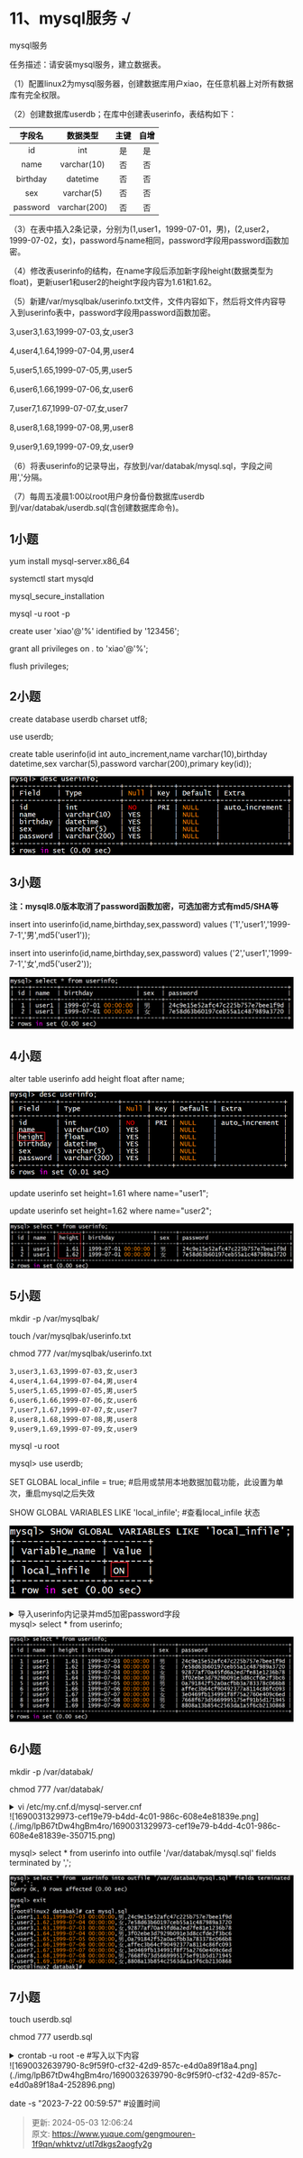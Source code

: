 # 11、mysql服务 √

mysql服务

任务描述：请安装mysql服务，建立数据表。

（1）配置linux2为mysql服务器，创建数据库用户xiao，在任意机器上对所有数据库有完全权限。

（2）创建数据库userdb；在库中创建表userinfo，表结构如下：

| <font style="color:black;">字段名</font> | <font style="color:black;">数据类型</font> | <font style="color:black;">主键</font> | <font style="color:black;">自增</font> |
| :---: | :---: | :---: | :---: |
| id | int | 是 | 是 |
| name | varchar(10) | 否 | 否 |
| birthday | datetime | 否 | 否 |
| sex | varchar(5) | 否 | 否 |
| password | varchar(200) | 否 | 否 |


（3）在表中插入2条记录，分别为(1,user1，1999-07-01，男)，(2,user2，1999-07-02，女)，password与name相同，password字段用password函数加密。

（4）修改表userinfo的结构，在name字段后添加新字段height(数据类型为float)，更新user1和user2的height字段内容为1.61和1.62。

（5）新建/var/mysqlbak/userinfo.txt文件，文件内容如下，然后将文件内容导入到userinfo表中，password字段用password函数加密。

3,user3,1.63,1999-07-03,女,user3

4,user4,1.64,1999-07-04,男,user4

5,user5,1.65,1999-07-05,男,user5

6,user6,1.66,1999-07-06,女,user6

7,user7,1.67,1999-07-07,女,user7

8,user8,1.68,1999-07-08,男,user8

9,user9,1.69,1999-07-09,女,user9

（6）将表userinfo的记录导出，存放到/var/databak/mysql.sql，字段之间用','分隔。

（7）每周五凌晨1:00以root用户身份备份数据库userdb到/var/databak/userdb.sql(含创建数据库命令)。



## 1小题
 yum install mysql-server.x86_64 

systemctl start mysqld

 mysql_secure_installation 

mysql -u root -p

create user 'xiao'@'%' identified by '123456';

grant all privileges on *.* to 'xiao'@'%';

flush privileges;



## 2小题
create database userdb charset utf8;

use userdb;

create table userinfo(id int auto_increment,name varchar(10),birthday datetime,sex varchar(5),password varchar(200),primary key(id));

![1690026980947-478adefe-28b0-4221-9fc9-7e0f4ad0ddaf.png](./img/lpB67tDw4hgBm4ro/1690026980947-478adefe-28b0-4221-9fc9-7e0f4ad0ddaf-195035.png)

## 3小题
**注：mysql8.0版本取消了password函数加密，可选加密方式有md5/SHA等**

insert into userinfo(id,name,birthday,sex,password) values ('1','user1','1999-7-1','男',md5('user1'));

insert into userinfo(id,name,birthday,sex,password) values ('2','user1','1999-7-1','女',md5('user2'));

![1690027312827-4d48e089-c189-4951-9cd6-a047772ff872.png](./img/lpB67tDw4hgBm4ro/1690027312827-4d48e089-c189-4951-9cd6-a047772ff872-083081.png)

## 4小题
alter table userinfo add height float after name;

![1690027364557-d2648faa-fe67-4ad3-804c-5707e3b375c2.png](./img/lpB67tDw4hgBm4ro/1690027364557-d2648faa-fe67-4ad3-804c-5707e3b375c2-638095.png)

update userinfo set height=1.61 where name="user1";

update userinfo set height=1.62 where name="user2";

![1690027464769-c6eb33ab-1ad5-4110-9c10-9cf4407b3510.png](./img/lpB67tDw4hgBm4ro/1690027464769-c6eb33ab-1ad5-4110-9c10-9cf4407b3510-243469.png)

## 5小题
mkdir -p /var/mysqlbak/

touch /var/mysqlbak/userinfo.txt

 chmod 777 /var/mysqlbak/userinfo.txt

```plain
3,user3,1.63,1999-07-03,女,user3
4,user4,1.64,1999-07-04,男,user4
5,user5,1.65,1999-07-05,男,user5
6,user6,1.66,1999-07-06,女,user6
7,user7,1.67,1999-07-07,女,user7
8,user8,1.68,1999-07-08,男,user8
9,user9,1.69,1999-07-09,女,user9
```

mysql -u root

mysql> use userdb;

SET GLOBAL local_infile = true;  #<font style="color:rgb(34, 34, 38);">启用或禁用本地数据加载功能</font>，此设置为单次，重启mysql之后失效

SHOW GLOBAL VARIABLES LIKE 'local_infile';  #查看local_infile 状态

![1690030278043-5147775e-3bbb-4b39-acac-1a944c705417.png](./img/lpB67tDw4hgBm4ro/1690030278043-5147775e-3bbb-4b39-acac-1a944c705417-515903.png)

<details class="lake-collapse"><summary id="uf3758b31"><span class="ne-text">导入userinfo内记录并md5加密password字段</span></summary><p id="u70c90236" class="ne-p"><span class="ne-text">load data local infile '/var/mysqlbak/userinfo.txt' into table userinfo fields terminated by ',' lines terminated by '\n' (id,name,height,birthday,sex,password) set password=md5(password);</span></p></details>
mysql> select * from userinfo;

![1690030865886-4b6125f4-fa69-40fd-8fe3-ea9332ebe932.png](./img/lpB67tDw4hgBm4ro/1690030865886-4b6125f4-fa69-40fd-8fe3-ea9332ebe932-517678.png)

## 6小题
mkdir -p /var/databak/

chmod 777 /var/databak/

<details class="lake-collapse"><summary id="u4d03a108"><span class="ne-text">vi /etc/my.cnf.d/mysql-server.cnf </span></summary><p id="u8214670b" class="ne-p"><span class="ne-text">在[mysqld]下添加以下内容</span></p><p id="u4d2e421e" class="ne-p"><span class="ne-text">secure-file-priv=/var/databak/</span></p></details>
![1690031329973-cef19e79-b4dd-4c01-986c-608e4e81839e.png](./img/lpB67tDw4hgBm4ro/1690031329973-cef19e79-b4dd-4c01-986c-608e4e81839e-350715.png)

mysql> select * from  userinfo into outfile '/var/databak/mysql.sql' fields terminated by ',';

![1690031362954-72e97fbc-ab09-498f-a301-b794926a685e.png](./img/lpB67tDw4hgBm4ro/1690031362954-72e97fbc-ab09-498f-a301-b794926a685e-620551.png)

## 7小题
touch userdb.sql

chmod 777 userdb.sql

<details class="lake-collapse"><summary id="ude8b99c0"><span class="ne-text">crontab -u root -e  #写入以下内容</span></summary><p id="ub5df4a0c" class="ne-p"><span class="ne-text">0 1 * * 5 mysqldump -u root -p123456 userdb &gt; /var/databak/userdb.sql</span></p></details>
![1690032639790-8c9f59f0-cf32-42d9-857c-e4d0a89f18a4.png](./img/lpB67tDw4hgBm4ro/1690032639790-8c9f59f0-cf32-42d9-857c-e4d0a89f18a4-252896.png)

date -s "2023-7-22 00:59:57"   #设置时间



> 更新: 2024-05-03 12:06:24  
> 原文: <https://www.yuque.com/gengmouren-1f9qn/whktvz/utl7dkgs2aogfy2g>